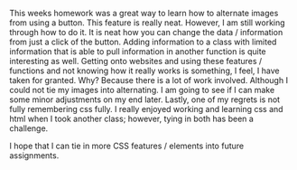 This weeks homework was a great way to learn how to alternate images from using a button. This feature is really neat. However, I am still working through how to do it. It is neat how you can change the data / information from just a click of the button. Adding information to a class with limited
information that is able to pull information in another function is quite interesting as well. Getting onto websites and using these features / functions and not knowing how it really works is something, I feel, I have taken for granted. Why? Because there is a lot of work involved. Although I could not tie my images into alternating. I am going to see if I can make some minor adjustments on my end later. Lastly, one of my regrets is not
fully remembering css fully. I really enjoyed working and learning css and html when I took another class; however, tying in both has been a challenge.

I hope that I can tie in more CSS features / elements into future assignments.
